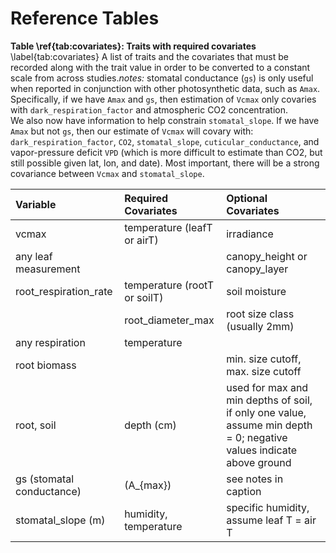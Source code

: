 #  Reference Tables


 


**Table \ref{tab:covariates}: Traits with required covariates** \label{tab:covariates} 
A list of traits and the covariates that must be recorded along with the trait value in order to be converted to a constant scale from across studies.*notes:* stomatal conductance (`gs`) is only useful when reported in conjunction with other photosynthetic data, such as `Amax`. 
Specifically, if we have `Amax` and `gs`, then estimation of `Vcmax` only covaries with `dark_respiration_factor` and atmospheric CO2 concentration.  
We also now have information to help constrain `stomatal_slope`. If we have `Amax` but not `gs`, then our estimate of `Vcmax` will covary with: `dark_respiration_factor`, `CO2`, `stomatal_slope`, `cuticular_conductance`, and vapor-pressure deficit `VPD` (which is more difficult to estimate than CO2, but still possible given lat, lon, and date). 
Most important, there will be a strong covariance between `Vcmax` and `stomatal_slope`.


| Variable | Required Covariates | Optional Covariates |
|:---------|:--------------------|:--------------------|
| vcmax |  temperature (leafT or airT) |irradiance |
|any leaf measurement | | canopy_height or canopy_layer |
| root\_respiration\_rate | temperature (rootT or soilT)| soil moisture |
| | root\_diameter\_max | root size class (usually 2mm) |
| any respiration | temperature | |
| root biomass | | min. size cutoff, max. size cutoff |
| root, soil | depth (cm) | used for max and min depths of soil, if only one value, assume min depth = 0; negative values indicate above ground |
| gs (stomatal conductance) | \(A_{max}\) | see notes in caption |
| stomatal\_slope (m) | humidity, temperature | specific humidity, assume leaf T =  air T | |SLA| | canopy_level|
 
